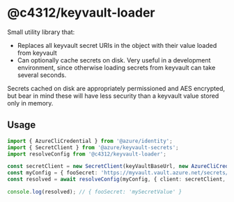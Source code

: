 # @c4312/keyvault-loader

Small utility library that:

- Replaces all keyvault secret URIs in the object with their value loaded from keyvault
- Can optionally cache secrets on disk. Very useful in a development environment, since otherwise loading secrets from keyvault can take several seconds.

Secrets cached on disk are appropriately permissioned and AES encrypted, but bear in mind these will have less security than a keyvault value stored only in memory.

## Usage

```ts
import { AzureCliCredential } from '@azure/identity';
import { SecretClient } from '@azure/keyvault-secrets';
import resolveConfig from '@c4312/keyvault-loader';

const secretClient = new SecretClient(keyVaultBaseUrl, new AzureCliCredential());
const myConfig = { fooSecret: 'https://myvault.vault.azure.net/secrets/foo' };}
const resolved = await resolveConfig(myConfig, { client: secretClient, cache: true });

console.log(resolved); // { fooSecret: 'mySecretValue' }
```
